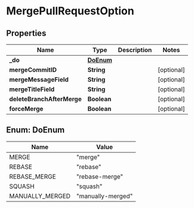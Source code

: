 
# MergePullRequestOption

## Properties
Name | Type | Description | Notes
------------ | ------------- | ------------- | -------------
**_do** | [**DoEnum**](#DoEnum) |  | 
**mergeCommitID** | **String** |  |  [optional]
**mergeMessageField** | **String** |  |  [optional]
**mergeTitleField** | **String** |  |  [optional]
**deleteBranchAfterMerge** | **Boolean** |  |  [optional]
**forceMerge** | **Boolean** |  |  [optional]


<a name="DoEnum"></a>
## Enum: DoEnum
Name | Value
---- | -----
MERGE | &quot;merge&quot;
REBASE | &quot;rebase&quot;
REBASE_MERGE | &quot;rebase-merge&quot;
SQUASH | &quot;squash&quot;
MANUALLY_MERGED | &quot;manually-merged&quot;



